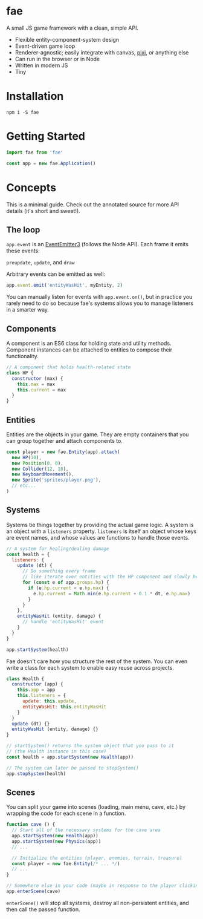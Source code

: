 # fae
A small JS game framework with a clean, simple API.

- Flexible entity-component-system design
- Event-driven game loop
- Renderer-agnostic; easily integrate with canvas, [pixi](https://github.com/pixijs/pixi.js/), or anything else
- Can run in the browser or in Node
- Written in modern JS
- Tiny

# Installation
`npm i -S fae`

# Getting Started
```javascript
import fae from 'fae'

const app = new fae.Application()
```

# Concepts
This is a minimal guide. Check out the annotated source for more API details (it's short and sweet!).

## The loop
`app.event` is an [EventEmitter3](https://github.com/primus/EventEmitter3) (follows the Node API).
Each frame it emits these events:

`preupdate`, `update`, and `draw`

Arbitrary events can be emitted as well:

```javascript
app.event.emit('entityWasHit', myEntity, 2)
```

You can manually listen for events with `app.event.on()`, but in practice you rarely need to do so because fae's systems allows you to manage listeners in a smarter way.

## Components
A component is an ES6 class for holding state and utility methods. Component instances can be attached to entities to compose their functionality.

```javascript
// A component that holds health-related state
class HP {
  constructor (max) {
    this.max = max
    this.current = max
  }
}
```

## Entities
Entities are the objects in your game. They are empty containers that you can group together and attach components to.

```javascript
const player = new fae.Entity(app).attach(
  new HP(10),
  new Position(0, 0),
  new Collider(12, 18),
  new KeyboardMovement(),
  new Sprite('sprites/player.png'),
  // etc...
)
```

## Systems
Systems tie things together by providing the actual game logic. A system is an object with a `listeners` property. `listeners` is itself an object whose keys are event names, and whose values are functions to handle those events.

```javascript
// A system for healing/dealing damage
const health = {
  listeners: {
    update (dt) {
      // Do something every frame
      // like iterate over entities with the HP component and slowly heal them:
      for (const e of app.groups.hp) {
        if (e.hp.current < e.hp.max) {
          e.hp.current = Math.min(e.hp.current + 0.1 * dt, e.hp.max)
        }
      }
    },
    entityWasHit (entity, damage) {
      // handle 'entityWasHit' event
    }
  }
}

app.startSystem(health)
```

Fae doesn't care how you structure the rest of the system. You can even write a class for each system to enable easy reuse across projects.

```javascript
class Health {
  constructor (app) {
    this.app = app
    this.listeners = {
      update: this.update,
      entityWasHit: this.entityWasHit
    }
  }
  update (dt) {}
  entityWasHit (entity, damage) {}
}

// startSystem() returns the system object that you pass to it
// (the Health instance in this case)
const health = app.startSystem(new Health(app))

// The system can later be passed to stopSystem()
app.stopSystem(health)
```

## Scenes
You can split your game into scenes (loading, main menu, cave, etc.) by wrapping the code for each scene in a function.

```javascript
function cave () {
  // Start all of the necessary systems for the cave area
  app.startSystem(new Health(app))
  app.startSystem(new Physics(app))
  // ...

  // Initialize the entities (player, enemies, terrain, treasure)
  const player = new fae.Entity(/* ... */)
  // ...
}

// Somewhere else in your code (maybe in response to the player clicking 'play')
app.enterScene(cave)
```

`enterScene()` will stop all systems, destroy all non-persistent entities, and then call the passed function.
